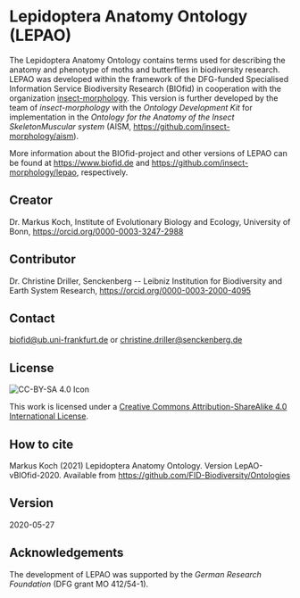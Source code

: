 # Lepidoptera Anatomy Ontology (LEPAO)

The Lepidoptera Anatomy Ontology contains terms used for describing the anatomy and phenotype of moths and butterflies in biodiversity research. LEPAO was developed within the framework of the DFG-funded Specialised Information Service Biodiversity Research (BIOfid) in cooperation with the organization [insect-morphology](https://github.com/insect-morphology). This version is further developed by the team of *insect-morphology* with the *Ontology Development Kit* for implementation in the *Ontology for the Anatomy of the Insect SkeletonMuscular system* (AISM, https://github.com/insect-morphology/aism).

More information about the BIOfid-project and other versions of LEPAO can be found at https://www.biofid.de and https://github.com/insect-morphology/lepao, respectively.

## Creator
Dr. Markus Koch, Institute of Evolutionary Biology and Ecology, University of Bonn, https://orcid.org/0000-0003-3247-2988

## Contributor
Dr. Christine Driller, Senckenberg -- Leibniz Institution for Biodiversity and Earth System Research, https://orcid.org/0000-0003-2000-4095

## Contact
biofid@ub.uni-frankfurt.de or christine.driller@senckenberg.de

## License
![CC-BY-SA 4.0 Icon](https://i.creativecommons.org/l/by-sa/4.0/88x31.png)

This work is licensed under a [Creative Commons Attribution-ShareAlike 4.0 International License](https://creativecommons.org/licenses/by-sa/4.0/).

## How to cite
Markus Koch (2021) Lepidoptera Anatomy Ontology. Version LepAO-vBIOfid-2020. Available from https://github.com/FID-Biodiversity/Ontologies

## Version
2020-05-27

## Acknowledgements
The development of LEPAO was supported by the *German Research Foundation* (DFG grant MO 412/54-1).
